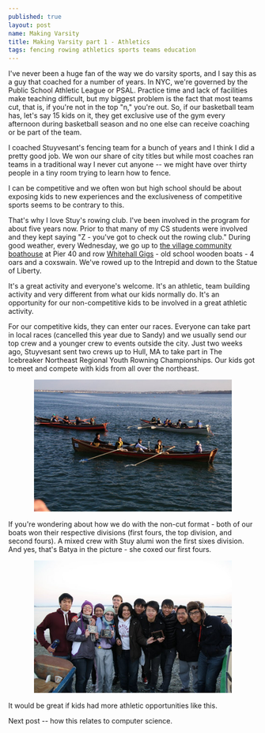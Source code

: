```yaml
---
published: true
layout: post
name: Making Varsity 
title: Making Varsity part 1 - Athletics
tags: fencing rowing athletics sports teams education
---
```


I've never been a huge fan of the way we do varsity sports, and I say
this as a guy that coached for a number of years. In NYC, we're
governed by the Public School Athletic League or PSAL. Practice time
and lack of facilities make teaching difficult, but my biggest problem
is the fact that most teams cut, that is, if you're not in the top
"n," you're out. So, if our basketball team has, let's say 15 kids on
it, they get exclusive use of the gym every afternoon during
basketball season and no one else can receive coaching or be part of
the team.

I coached Stuyvesant's fencing team for a bunch of years and I think I
did a pretty good job. We won our share of city titles but while most
coaches ran teams in a traditional way I never cut anyone -- we might
have over thirty people in a tiny room trying to learn how to fence.

I can be competitive and we often won but high school should be about
exposing kids to new experiences and the exclusiveness of competitive
sports seems to be contrary to this.

That's why I love Stuy's rowing club. I've been involved in the program
for about five years now. Prior to that many of my CS students were
involved and they kept saying "Z - you've got to check out the rowing
club." During good weather, every Wednesday, we go up to <a
href="http://www.villagecommunityboathouse.org/">the village community
boathouse</a> at Pier 40 and row <a
href="http://en.wikipedia.org/wiki/Whitehall_Rowboat">Whitehall
Gigs</a> - old school wooden boats - 4 oars and a coxswain. We've
rowed up to the Intrepid and down to the Statue of Liberty. 

It's a great activity and everyone's welcome. It's an athletic, team
building activity and very different from what our kids normally
do. It's an opportunity for our non-competitive kids to be involved in
a great athletic activity.

For our competitive kids, they can enter our races. Everyone can take
part in local races (cancelled this year due to Sandy) and we usually
send our top crew and a younger crew to events outside the city. Just
two weeks ago, Stuyvesant sent two crews up to Hull, MA to take part in
The Icebreaker Northeast Regional Youth Rowning Championships. Our
kids got to meet and compete with kids from all over the northeast.

<div align="center">
<img width="400px" src="/img/icebreaker1.jpg">
</div>

If you're wondering about how we do with the non-cut format - both of
our boats won their respective divisions (first fours, the top
division, and second fours). A mixed crew with Stuy alumi won the
first sixes division. And yes, that's Batya in the picture - she coxed
our first fours.

<div align="center">
<img width="400px" src="/img/rowingteam.jpg">
</div>


It would be great if kids had more athletic opportunities like this. 

Next post -- how this relates to computer science.

